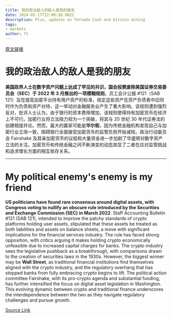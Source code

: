 ```yaml
---
title: 我的政治敌人的敌人是我的朋友
date: 2024-05-17T12:00:56.082Z
description: Plus, updates on Tornado Cash and bitcoin mining
tags: 
- markets
author: ft
---
```


[原文链接](https://ft.com/content/a471a1f0-a4a8-4c85-802f-57b366ac0204)

# 我的政治敌人的敌人是我的朋友

**美国政界人士在数字资产问题上达成了罕见的共识，国会投票废除美国证券交易委员会（SEC）于 2022 年 3 月推出的一项模糊规则**。员工会计公报 #121（SAB 121）旨在提高加密平台持有用户资产的标准，规定这些资产在资产负债表中应同时作为负债和资产对待，这一举动对金融服务业产生了重大影响。该规则遭到强烈反对，批评人士认为，由于银行的资本费用增加，该规则使得持有加密货币在经济上不可行。加密行业将立法阻力视为一个突破，将其与 20 世纪 30 年代证券法的创建相提并论。然而，最大的赢家可能是**华尔街**，因为传统金融机构发现自己与加密行业立场一致，阻碍银行全面接受加密货币的监管负担开始减轻。政治行动委员会 Fairshake 及其亲加密货币的议程和大量资金进一步加剧了华盛顿对数字资产立法的关注。加密货币和传统金融之间不断演变的动态突显了二者在应对监管挑战和追求增长方面的相互依存关系。

---

# My political enemy's enemy is my friend

**US politicians have found rare consensus around digital assets, with Congress voting to nullify an obscure rule introduced by the Securities and Exchange Commission (SEC) in March 2022**. Staff Accounting Bulletin #121 (SAB 121), intended to improve the patchy standards of crypto platforms holding user assets, stipulated that these assets be treated as both liabilities and assets on balance sheets, a move with significant implications for the financial services industry. The rule has faced strong opposition, with critics arguing it makes holding crypto economically unfeasible due to increased capital charges for banks. The crypto industry sees the legislative pushback as a breakthrough, with comparisons drawn to the creation of securities laws in the 1930s. However, the biggest winner may be **Wall Street**, as traditional financial institutions find themselves aligned with the crypto industry, and the regulatory overhang that has stopped banks from fully embracing crypto begins to lift. The political action committee Fairshake, with its pro-crypto agenda and substantial funding, has further intensified the focus on digital asset legislation in Washington. This evolving dynamic between crypto and traditional finance underscores the interdependence between the two as they navigate regulatory challenges and pursue growth.

[Source Link](https://ft.com/content/a471a1f0-a4a8-4c85-802f-57b366ac0204)


